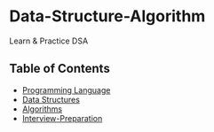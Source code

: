 # Data-Structure-Algorithm
Learn &amp; Practice DSA

## Table of Contents

- [Programming Language](#programming-language)
- [Data Structures](#data-structures)
- [Algorithms](#algorithms)
- [Interview-Preparation](interview-prep)

